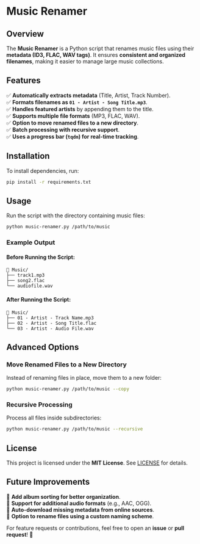 # Music Renamer

## Overview
The **Music Renamer** is a Python script that renames music files using their **metadata (ID3, FLAC, WAV tags)**. It ensures **consistent and organized filenames**, making it easier to manage large music collections.

## Features
✅ **Automatically extracts metadata** (Title, Artist, Track Number).  
✅ **Formats filenames as `01 - Artist - Song Title.mp3`**.  
✅ **Handles featured artists** by appending them to the title.  
✅ **Supports multiple file formats** (MP3, FLAC, WAV).  
✅ **Option to move renamed files to a new directory**.  
✅ **Batch processing with recursive support**.  
✅ **Uses a progress bar (`tqdm`) for real-time tracking**.  

## Installation
To install dependencies, run:
```bash
pip install -r requirements.txt
```

## Usage
Run the script with the directory containing music files:
```bash
python music-renamer.py /path/to/music
```

### **Example Output**
#### **Before Running the Script:**
```
📂 Music/
├── track1.mp3
├── song2.flac
└── audiofile.wav
```

#### **After Running the Script:**
```
📂 Music/
├── 01 - Artist - Track Name.mp3
├── 02 - Artist - Song Title.flac
└── 03 - Artist - Audio File.wav
```

## Advanced Options
### **Move Renamed Files to a New Directory**
Instead of renaming files in place, move them to a new folder:
```bash
python music-renamer.py /path/to/music --copy
```

### **Recursive Processing**
Process all files inside subdirectories:
```bash
python music-renamer.py /path/to/music --recursive
```

## License
This project is licensed under the **MIT License**. See [LICENSE](../LICENSE) for details.

## Future Improvements
🔹 **Add album sorting for better organization**.  
🔹 **Support for additional audio formats** (e.g., AAC, OGG).  
🔹 **Auto-download missing metadata from online sources**.  
🔹 **Option to rename files using a custom naming scheme**.  

For feature requests or contributions, feel free to open an **issue** or **pull request**! 🚀